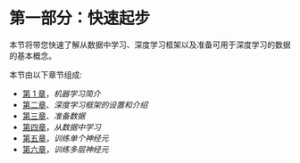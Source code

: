 # 第一部分：快速起步

本节将带您快速了解从数据中学习、深度学习框架以及准备可用于深度学习的数据的基本概念。

本节由以下章节组成:

*   [第 1 章](e3181710-1bb7-4069-825a-a235355bc116.xhtml)，*机器学习简介*
*   [第二章](0b6e1f9c-280c-4107-aa1b-862b99f991c8.xhtml)、*深度学习框架的设置和介绍*
*   [第三章](8300fba9-620e-4bc3-8d81-3b02c5043a0d.xhtml)、*准备数据*
*   [第四章](7f55e68e-2e9f-486f-9337-5b2ea7bdb504.xhtml)，*从数据中学习*
*   [第五章](4e4b45a6-1924-4918-b2cd-81f0448fb213.xhtml)，*训练单个神经元*
*   [第六章](a6dd89cc-54bd-454d-8bea-7dd4518e85b0.xhtml)，*训练多层神经元*